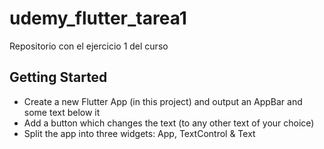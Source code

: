 # udemy_flutter_tarea1

Repositorio con el ejercicio 1 del curso

## Getting Started

- Create a new Flutter App (in this project) and output an AppBar and some text below it
- Add a button which changes the text (to any other text of your choice)
- Split the app into three widgets: App, TextControl & Text
